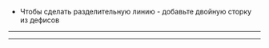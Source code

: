 - Чтобы сделать разделительную линию - добавьте двойную сторку из дефисов
--------------------------------
--------------------------------